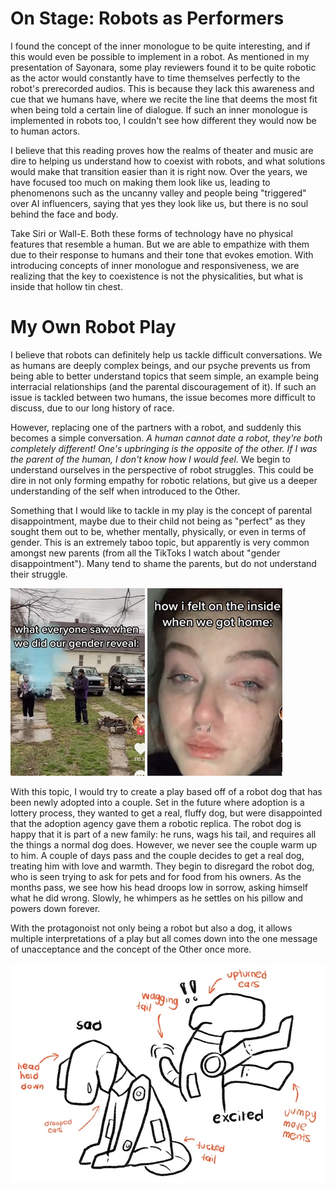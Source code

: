 # On Stage: Robots as Performers

I found the concept of the inner monologue to be quite interesting, and if this would even be possible to implement in a robot. As mentioned in my presentation of Sayonara, some play reviewers found it to be quite robotic as the actor would constantly have to time themselves perfectly to the robot's prerecorded audios. This is because they lack this awareness and cue that we humans have, where we recite the line that deems the most fit when being told a certain line of dialogue. If such an inner monologue is implemented in robots too, I couldn't see how different they would now be to human actors.

I believe that this reading proves how the realms of theater and music are dire to helping us understand how to coexist with robots, and what solutions would make that transition easier than it is right now. Over the years, we have focused too much on making them look like us, leading to phenomenons such as the uncanny valley and people being "triggered" over AI influencers, saying that yes they look like us, but there is no soul behind the face and body.

Take Siri or Wall-E. Both these forms of technology have no physical features that resemble a human. But we are able to empathize with them due to their response to humans and their tone that evokes emotion. With introducing concepts of inner monologue and responsiveness, we are realizing that the key to coexistence is not the physicalities, but what is inside that hollow tin chest.

# My Own Robot Play

I believe that robots can definitely help us tackle difficult conversations. We as humans are deeply complex beings, and our psyche prevents us from being able to better understand topics that seem simple, an example being interracial relationships (and the parental discouragement of it). If such an issue is tackled between two humans, the issue becomes more difficult to discuss, due to our long history of race.

However, replacing one of the partners with a robot, and suddenly this becomes a simple conversation. *A human cannot date a robot, they're both completely different! One's upbringing is the opposite of the other. If I was the parent of the human, I don't know how I would feel.* We begin to understand ourselves in the perspective of robot struggles. This could be dire in not only forming empathy for robotic relations, but give us a deeper understanding of the self when introduced to the Other.

Something that I would like to tackle in my play is the concept of parental disappointment, maybe due to their child not being as "perfect" as they sought them out to be, whether mentally, physically, or even in terms of gender. This is an extremely taboo topic, but apparently is very common amongst new parents (from all the TikToks I watch about "gender disappointment"). Many tend to shame the parents, but do not understand their struggle. 

![](images/gender1.jpg)
![](images/gender2.jpg)

With this topic, I would try to create a play based off of a robot dog that has been newly adopted into a couple. Set in the future where adoption is a lottery process, they wanted to get a real, fluffy dog, but were disappointed that the adoption agency gave them a robotic replica. The robot dog is happy that it is part of a new family: he runs, wags his tail, and requires all the things a normal dog does. However, we never see the couple warm up to him. A couple of days pass and the couple decides to get a real dog, treating him with love and warmth. They begin to disregard the robot dog, who is seen trying to ask for pets and for food from his owners. As the months pass, we see how his head droops low in sorrow, asking himself what he did wrong. Slowly, he whimpers as he settles on his pillow and powers down forever.

With the protagonoist not only being a robot but also a dog, it allows multiple interpretations of a play but all comes down into the one message of unacceptance and the concept of the Other once more.

![](images/dog.jpg)
